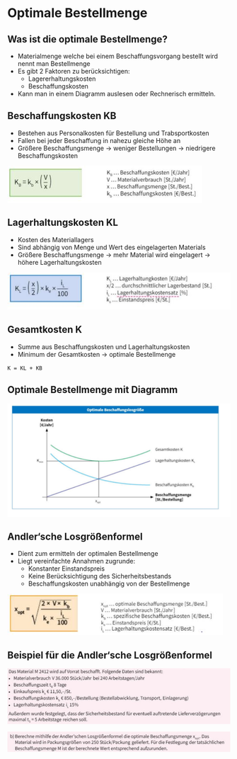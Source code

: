 Optimale Bestellmenge
====

Was ist die optimale Bestellmenge?
----

- Materialmenge welche bei einem Beschaffungsvorgang bestellt wird nennt man Bestellmenge
- Es gibt 2 Faktoren zu berücksichtigen: 
   - Lagererhaltungskosten
   - Beschaffungskosten 
- Kann man in einem Diagramm auslesen oder Rechnerisch ermitteln.

Beschaffungskosten KB
----

- Bestehen aus Personalkosten für Bestellung und Trabsportkosten
- Fallen bei jeder Beschaffung in nahezu gleiche Höhe an
- Größere Beschaffungsmenge -> weniger Bestellungen -> niedrigere Beschaffungskosten

![Beschaffungsmenge001.png](./images/Beschaffungsmenge001.png)

Lagerhaltungskosten KL
----

- Kosten des Materiallagers
- Sind abhängig von Menge und Wert des eingelagerten Materials
- Größere Beschaffungsmenge -> mehr Material wird eingelagert -> höhere Lagerhaltungskosten

![Beschaffungsmenge002.png](./images/Beschaffungsmenge002.png)

Gesamtkosten K
----

- Summe aus Beschaffungskosten und Lagerhaltungskosten
- Minimum der Gesamtkosten -> optimale Bestellmenge

```
K = KL + KB
```

Optimale Bestellmenge mit Diagramm
----

![Beschaffungsmenge003.png](./images/Beschaffungsmenge003.png)

Andler‘sche Losgrößenformel
----

- Dient zum ermitteln der optimalen Bestellmenge
- Liegt vereinfachte Annahmen zugrunde:
   - Konstanter Einstandspreis
   - Keine Berücksichtigung des Sicherheitsbestands
   - Beschaffungskosten unabhängig von der Bestellmenge

![Beschaffungsmenge004.png](./images/Beschaffungsmenge004.png)

Beispiel für die Andler‘sche Losgrößenformel
----

![Beschaffungsmenge005](./images/Beschaffungsmenge005.png)

![Beschaffungsmenge006](./images/Beschaffungsmenge006.png)
